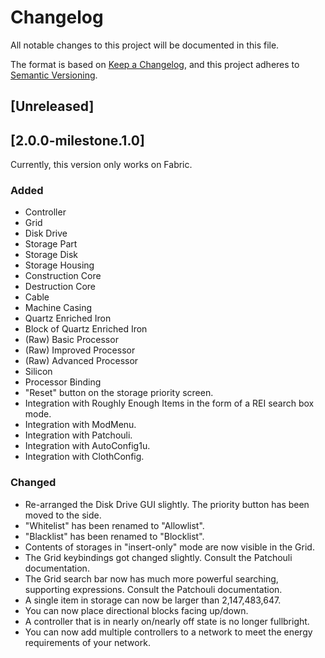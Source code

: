 # Changelog

All notable changes to this project will be documented in this file.

The format is based on [Keep a Changelog](https://keepachangelog.com/en/1.0.0/), and this project adheres
to [Semantic Versioning](https://semver.org/spec/v2.0.0.html).

## [Unreleased]

## [2.0.0-milestone.1.0]

Currently, this version only works on Fabric.

### Added

- Controller
- Grid
- Disk Drive
- Storage Part
- Storage Disk
- Storage Housing
- Construction Core
- Destruction Core
- Cable
- Machine Casing
- Quartz Enriched Iron
- Block of Quartz Enriched Iron
- (Raw) Basic Processor
- (Raw) Improved Processor
- (Raw) Advanced Processor
- Silicon
- Processor Binding
- "Reset" button on the storage priority screen.
- Integration with Roughly Enough Items in the form of a REI search box mode.
- Integration with ModMenu.
- Integration with Patchouli.
- Integration with AutoConfig1u.
- Integration with ClothConfig.

### Changed

- Re-arranged the Disk Drive GUI slightly. The priority button has been moved to the side.
- "Whitelist" has been renamed to "Allowlist".
- "Blacklist" has been renamed to "Blocklist".
- Contents of storages in "insert-only" mode are now visible in the Grid.
- The Grid keybindings got changed slightly. Consult the Patchouli documentation.
- The Grid search bar now has much more powerful searching, supporting expressions. Consult the Patchouli documentation.
- A single item in storage can now be larger than 2,147,483,647.
- You can now place directional blocks facing up/down.
- A controller that is in nearly on/nearly off state is no longer fullbright.
- You can now add multiple controllers to a network to meet the energy requirements of your network.
